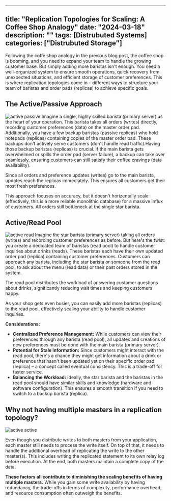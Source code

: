 
---
title: "Replication Topologies for Scaling: A Coffee Shop Analogy"
date: "2024-03-18"
description: ""
tags: [Distrubuted Systems]
categories: ["Distrubuted Storage"]
---


Following the coffe shop analogy in the previous blog post, the coffee shop is booming, and you need to expand your team to handle the growing customer base. But simply adding more baristas isn't enough. You need a well-organized system to ensure smooth operations, quick recovery from unexpected situations, and efficient storage of customer preferences. This is where replication topologies come in – different ways to structure your team of baristas and order pads (replicas) to achieve specific goals.

## The Active/Passive Approach
![active passive](/images/active-passive.png)
Imagine a single, highly skilled barista (primary server) as the heart of your operation. This barista takes all orders (writes) directly, recording customer preferences (data) on the master order pad. Additionally, you have a few backup baristas (passive replicas) who hold notepads (replicas) containing copies of the master order pad. These backups don't actively serve customers (don't handle read traffic).Having those backup baristas (replicas) is crucial. If the main barista gets overwhelmed or spills the order pad (server failure), a backup can take over seamlessly, ensuring customers can still satisfy their coffee cravings (data availability).

Since all orders and preference updates (writes) go to the main barista, updates reach the replicas immediately. This ensures all customers get their most fresh preferences. 

This approach focuses on accuracy, but it doesn't horizentally scale (effectively, this is a more reliable monolithic database)  for a massive influx of customers. All orders still bottleneck at the single star barista.

## Active/Read Pool
![active read](/images/active-read.png)
Imagine the star barista (primary server) taking all orders (writes) and recording customer preferences as before. But here's the twist: you create a dedicated team of baristas (read pool) to handle customer inquiries about drinks (reads). These baristas each have their own updated order pad (replica) containing customer preferences. Customers can approach any barista, including the star barista or someone from the read pool, to ask about the menu (read data) or their past orders stored in the system.

The read pool distributes the workload of answering customer questions about drinks, significantly reducing wait times and keeping customers happy.

As your shop gets even busier, you can easily add more baristas (replicas) to the read pool, effectively scaling your ability to handle customer inquiries.

**Considerations:**

* **Centralized Preference Management:** While customers can view their preferences through any barista (read pool), all updates and creations of new preferences must be done with the main barista (primary server).
* **Potential for Stale Information:** Since customers might interact with the read pool, there's a chance they might get information about a drink or preference that hasn't been updated yet on their specific order pad (replica) – a concept called eventual consistency. This is a trade-off for faster service.
* **Balancing the Workload:** Ideally, the star barista and the baristas in the read pool should have similar skills and knowledge (hardware and software configuration). This ensures a smooth transition if you need to switch to a backup barista (replica).


## Why not having multiple masters in a replication topology?
![active active](/images/active-active.png)

Even though you distribute writes to both masters from your application, each master still needs to process the write itself. On top of that, it needs to handle the additional overhead of replicating the write to the other master(s). This includes writing the replicated statement to its own relay log before execution. At the end, both masters maintain a complete copy of the data.

**These factors all contribute to diminishing the scaling benefits of having multiple masters.** While you gain some write availability by having redundancy, the trade-offs in terms of complexity, performance overhead, and resource consumption often outweigh the benefits.